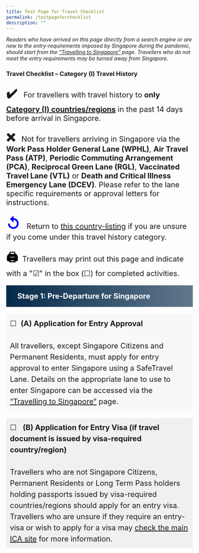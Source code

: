 ```yaml
---
title: Test Page for Travel Checklist
permalink: /testpageforchecklist
description: ""
---
```

<i>Readers who have arrived on this page directly from a search engine or are new to the entry-requirements imposed by Singapore during the pandemic, should start from the <a href="/arriving/overview" target="_blank" >“Travelling to Singapore”</a> page. Travellers who do not meet the entry requirements may be turned away from Singapore. </i>

### Travel Checklist – Category (I) Travel History


<p style="font-size:20px;"><span style="font-size:32px;"><b>&#10004;&#65039;</b></span> &nbsp; For travellers with travel history to <b>only</b> <a href="/shn-and-swab-summary" target="_blank"><b>Category (I) countries/regions</b></a> in the past 14 days before arrival in Singapore.</p>

<p style="font-size:20px;"><span style="font-size:32px;"><b>&#10060;</b></span> &nbsp; Not for travellers arriving in Singapore via the <b>Work Pass Holder General Lane (WPHL)</b>, <b>Air Travel Pass (ATP)</b>, <b>Periodic Commuting Arrangement (PCA)</b>, <b>Reciprocal Green Lane (RGL)</b>, <b>Vaccinated Travel Lane (VTL)</b> or <b>Death and Critical Illness Emergency Lane (DCEV)</b>. Please refer to the lane specific requirements or approval letters for instructions.</p>

<p  style="font-size:20px;"><span style="color:blue; font-size:40px;"><b>&#8634;</b></span> &nbsp; Return to <a href="/shn-and-swab-summary" target="_blank">this country-listing</a> if you are unsure if you come under this travel history category. </p>

<p  style="font-size:20px;"><span style="color:black; font-size:32px;"><b>&#128424;&#65039;</b></span> &nbsp;Travellers may print out this page and indicate with a "&#9745;" in the box (&#9744;) for completed activities.</p>

<div style="background: linear-gradient(90deg, #072b4b, #61788c); border-left:10px #072b4b solid; color: #FFFFFF; font-size: 20px; line-height: 28px; padding: 15px 20px 15px 20px;	margin: 20px 0px 20px 0px;"><b>Stage 1: Pre-Departure for Singapore</b></div>
<p style="padding:10px; margin-bottom:20px; line-height:1.5; background-color:#f8f8f8; font-size:20px;">&#9744;  &nbsp;<b>(A) Application for Entry Approval</b><br><br>
All travellers, except Singapore Citizens and Permanent Residents, must apply for entry approval to enter Singapore using a SafeTravel Lane. Details on the appropriate lane to use to enter Singapore can be accessed via the <a href="/arriving/overview" target="_blank" >“Travelling to Singapore”</a> page.</p>
<p style="padding: 10px; margin: 20px 0px 20px 0px; line-height:1.5; background:#f0f0f0; font-size:20px;">&#9744; &nbsp; <b>(B) Application for Entry Visa (if travel document is issued by visa-required country/region)</b><br><br>
Travellers who are not Singapore Citizens, Permanent Residents or Long Term Pass holders holding passports issued by visa-required countries/regions should apply for an entry visa. Travellers who are unsure if they require an entry-visa or wish to apply for a visa may <a href="https://www.ica.gov.sg/enter-depart/entry_requirements/visa_requirements" target="_blank">check the main ICA site</a> for more information.</p>
